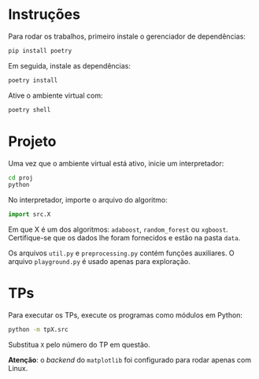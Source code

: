 # Instruções

Para rodar os trabalhos, primeiro instale o gerenciador de dependências:

```bash
pip install poetry
```

Em seguida, instale as dependências:

```bash
poetry install
```

Ative o ambiente virtual com:

```bash
poetry shell
```

# Projeto

Uma vez que o ambiente virtual está ativo, inicie um interpretador:

```bash
cd proj
python
```

No interpretador, importe o arquivo do algoritmo:

```python
import src.X
```

Em que X é um dos algoritmos: `adaboost`, `random_forest` ou `xgboost`. Certifique-se que os dados lhe foram fornecidos e estão na pasta `data`.

Os arquivos `util.py` e `preprocessing.py` contém funções auxiliares. O arquivo `playground.py` é usado apenas para exploração.

# TPs

Para executar os TPs, execute os programas como módulos em Python:

```bash
python -m tpX.src
```

Substitua `X` pelo número do TP em questão.

**Atenção**: o *backend* do `matplotlib` foi configurado para rodar apenas com Linux.
